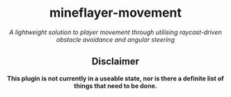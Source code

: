 <div align="center">
  <h1>mineflayer-movement</h1>
  <i>A lightweight solution to player movement through utilising raycast-driven obstacle avoidance and angular steering</i>
  <br>
  <h2>Disclaimer</h1>
  <b>This plugin is not currently in a useable state, nor is there a definite list of things that need to be done.</b>
</div>
